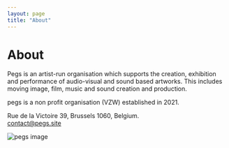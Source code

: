 ```yaml
---
layout: page
title: "About"
---
```


# About

Pegs is an<!--Brussels-based !--> artist-run organisation which supports the creation, exhibition and performance of audio-visual and sound based artworks. This includes moving image, film, music and sound creation and production. <!--Pegs hosts artist [Keira Greene](http://keiragreene.com/), musician [Paul Abbott](https://paulabbott.net/) and sound designer [tyyym](https://tyyym.info/).!--> <!--Pegs supports the development and maintenance of a Brussels based inter-disciplinary artistic collaboration network which engages with and fosters international connections. Pegs works with partner organisations and individuals involved in creative practice, exhibition and performance, education and research. !-->

pegs is a non profit organisation (VZW) established in 2021.  

<!--pegs is a space in Brussels which celebrates and supports music and art practices. We do this by providing a space for developing and sharing works and conversation. This will happen through residencies, recordings, performances, screenings, meetings and publications. <!--pegs is a non profit organisation (VZW) established in 2021.!-->

Rue de la Victoire 39, Brussels 1060, Belgium.  
contact@pegs.site

![pegs image](https://pegs.site/assets/images/pegs-event-1.png)  
